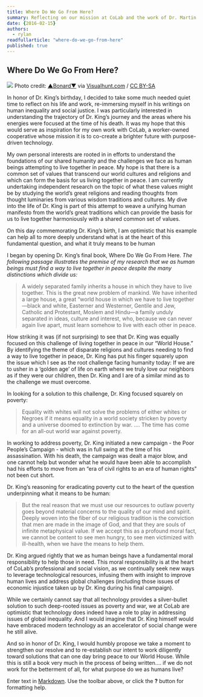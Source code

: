 ```yaml
---
title: Where Do We Go From Here?
summary: Reflecting on our mission at CoLab and the work of Dr. Martin Luther King
date: {2016-02-15}
authors: 
  - rylan
readfullarticle: "where-do-we-go-from-here"
published: true
---
```




## Where Do We Go From Here?

<img src="/assets/img/blog/2016-02-15.jpg" class="center-element"></a>
Photo credit: <a href="https://www.flickr.com/photos/bonardhughins/233106076/">▲Bonard▼</a> via <a href="https://visualhunt.com">Visualhunt.com</a> / <a href="http://creativecommons.org/licenses/by-sa/2.0/">CC BY-SA</a>

In honor of Dr. King’s birthday, I decided to take some much needed quiet time to reflect on his life and work, re-immersing myself in his writings on human inequality and social justice.  I was particularly interested in understanding the trajectory of Dr. King’s journey and the areas where his energies were focused at the time of his death.  It was my hope that this would serve as inspiration for my own work with CoLab, a worker-owned cooperative whose mission it is to co-create a brighter future with  purpose-driven technology.

My own personal interests are rooted in in efforts to understand the foundations of our shared humanity and the challenges we face as human beings attempting to live together in peace.  My hope is that there is a common set of values that transcend our world cultures and religions and which can form the basis for us living together in peace.  I am currently undertaking independent research on the topic of what these values might be by studying the world’s great religions and reading thoughts from thought luminaries from various wisdom traditions and cultures.  My dive into the life of Dr. King is part of this attempt to weave a unifying human manifesto from the world’s great traditions which can provide the basis for us to live together harmoniously with a shared common set of values.   

On this day commemorating Dr. King’s birth, I am optimistic that his example can help all to more deeply understand what is at the heart of this fundamental  question, and what it truly means  to be human

I began by opening Dr. King’s final book, Where Do We Go From Here.  _The following passage illustrates the premise of my research that we as human beings must find a way to live together in peace despite the many distinctions which divide us:_
> A widely separated family inherits a house in which they have to live together. This is the great new problem of mankind. We have inherited a large house, a great “world house in which we have to live together—black and white, Easterner and Westerner, Gentile and Jew, Catholic and Protestant, Moslem and Hindu—a family unduly separated in ideas, culture and interest, who, because we can never again live apart, must learn somehow to live with each other in peace.

How striking it was (if not surprising) to see that Dr. King was equally focused on this challenge of living together in peace in our “World House.” By identifying the theme of disparate religions and cultures needing to find a way to live together in peace, Dr. King has put his finger squarely upon the issue which I see as the root challenge facing humanity today:  If we are to usher in a ‘golden age’ of life on earth where we truly love our neighbors as if they were our children, then Dr. King and I are of a similar mind as to the challenge we must overcome.   

In looking for a solution to this challenge, Dr. King focused squarely on poverty:

> Equality with whites will not solve the problems of either whites or Negroes if it means equality in a world society stricken by poverty and a universe doomed to extinction by war. .... The time has come for an all-out world war against poverty.

In working to address poverty, Dr. King initiated a new campaign - the Poor People’s Campaign - which was in full swing at the time of his assassination.  With his death, the campaign was dealt a major blow, and one cannot help but wonder what he would have been able to accomplish had his efforts to move from an “era of civil rights to an era of human rights" not been cut short. 

Dr. King’s reasoning for eradicating poverty cut to the heart of the question underpinning what it means to be human:

> But the real reason that we must use our resources to outlaw poverty goes beyond material concerns to the quality of our mind and spirit.  Deeply woven into the fiber of our religious tradition is the conviction that men are made in the image of God, and that they are souls of infinite metaphysical value. If we accept this as a profound moral fact, we cannot be content to see men hungry, to see men victimized with ill-health, when we have the means to help them.

Dr. King argued rightly that we as human beings have a fundamental moral responsibility to help those in need.  This moral responsibility is at the heart of CoLab’s professional and social vision, as we continually seek new ways to leverage technological resources, infusing them with insight to improve human lives and address global challenges (including those  issues of economic injustice taken up by Dr. King during his final campaign).

While we certainly cannot say that all technology provides a silver-bullet solution to such deep-rooted issues as poverty and war, we at CoLab are optimistic that technology does indeed have a role to play in addressing issues of global inequality.   And I would imagine that Dr. King himself would have embraced modern  technology as an accelerator of social change  were he still alive. 

And so in honor of Dr. King, I would humbly propose we take a moment to strengthen our resolve and to re-establish our intent to work diligently toward solutions that can one day bring peace to our World House.  While this is still a book very much in the process of being written….  if we do not work for the betterment of all, for what purpose do we as humans live? 



Enter text in [Markdown](http://daringfireball.net/projects/markdown/). Use the toolbar above, or click the **?** button for formatting help.
